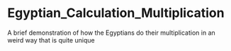 # Egyptian_Calculation_Multiplication
A brief demonstration of how the Egyptians do their multiplication in an weird way that is quite unique
